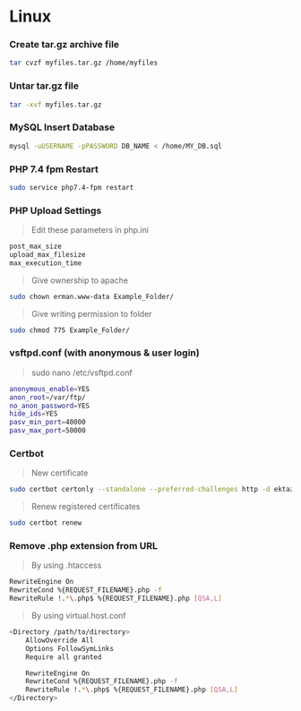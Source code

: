 # Linux

### Create tar.gz archive file
```sh
tar cvzf myfiles.tar.gz /home/myfiles
```


### Untar tar.gz file
```sh
tar -xvf myfiles.tar.gz
```

### MySQL Insert Database

```sh
mysql -uUSERNAME -pPASSWORD DB_NAME < /home/MY_DB.sql
```

### PHP 7.4 fpm Restart

```sh
sudo service php7.4-fpm restart
```

### PHP Upload Settings

> Edit these parameters in php.ini

```sh
post_max_size
upload_max_filesize
max_execution_time
```

> Give ownership to apache
```sh
sudo chown erman.www-data Example_Folder/
```

> Give writing permission to folder
```sh
sudo chmod 775 Example_Folder/
```

### vsftpd.conf (with anonymous & user login)
> sudo nano /etc/vsftpd.conf
```sh
anonymous_enable=YES
anon_root=/var/ftp/
no_anon_password=YES
hide_ids=YES
pasv_min_port=40000
pasv_max_port=50000
```


### Certbot
> New certificate
```sh
sudo certbot certonly --standalone --preferred-challenges http -d ektaz.com
```
> Renew registered certificates
```sh
sudo certbot renew
```


### Remove .php extension from URL
> By using .htaccess
```sh
RewriteEngine On
RewriteCond %{REQUEST_FILENAME}.php -f
RewriteRule !.*\.php$ %{REQUEST_FILENAME}.php [QSA,L]
```
> By using virtual.host.conf 
```sh
<Directory /path/to/directory>
    AllowOverride All
    Options FollowSymLinks
    Require all granted

    RewriteEngine On
    RewriteCond %{REQUEST_FILENAME}.php -f
    RewriteRule !.*\.php$ %{REQUEST_FILENAME}.php [QSA,L]
</Directory>
```
















